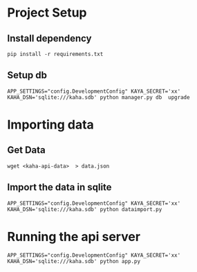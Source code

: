 # Project Setup
## Install dependency
    pip install -r requirements.txt 


## Setup db

    APP_SETTINGS="config.DevelopmentConfig" KAYA_SECRET='xx' KAHA_DSN='sqlite:///kaha.sdb' python manager.py db  upgrade


# Importing data
## Get Data

    wget <kaha-api-data>  > data.json


## Import the data in sqlite
    
    APP_SETTINGS="config.DevelopmentConfig" KAYA_SECRET='xx' KAHA_DSN='sqlite:///kaha.sdb' python dataimport.py


# Running the api server

    APP_SETTINGS="config.DevelopmentConfig" KAYA_SECRET='xx' KAHA_DSN='sqlite:///kaha.sdb' python app.py
